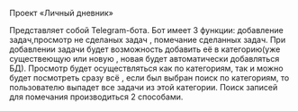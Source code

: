 Проект «Личный дневник»

Представляет собой Telegram-бота.  Бот имеет 3 функции: добавление задач,просмотр не сделаных задач , помечание сделанных задач. При добавлении задачи будет возможность добавить её в категорию(уже существеющую или новую , новая будет автоматически добавляться БД). Просмотр будет осуществляться как по категориям, так и можно будет посмотреть сразу всё , если был выбран поиск по категориям, то пользователю выпадет все задачи из этой категории. Поиск записей для помечания производиться 2 способами.
